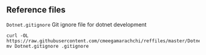 ## Reference files

`Dotnet.gitignore` Git ignore file for dotnet development

    curl -OL https://raw.githubusercontent.com/cmeegamarachchi/reffiles/master/Dotnet.gitignore  
    mv Dotnet.gitignore .gitignore  